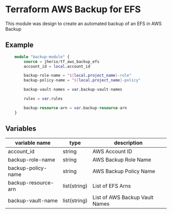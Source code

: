 # Terraform AWS Backup for EFS

This module was design to create an automated backup of an EFS in AWS Backup

## Example

``` terraform
    module "backup-module" {
        source = jherio/tf_aws_backup_efs
        account_id = local.account_id

        backup-role-name = "${local.project_name}-role"
        backup-policy-name = "${local.project_name}-policy"

        backup-vault-names = var.backup-vault-names

        rules = var.rules

        backup-resource-arn = var.backup-resource-arn
    }
```

## Variables

| variable name       | type         | description                    |
| ------------------- | ------------ | ------------------------------ |
| account_id          | string       | AWS Account ID                 |
| backup-role-name    | string       | AWS Backup Role Name           |
| backup-policy-name  | string       | AWS Backup Policy Name         |
| backup-resource-arn | list(string) | List of EFS Arns               |
| backup-vault-name   | list(string) | List of AWS Backup Vault Names |
